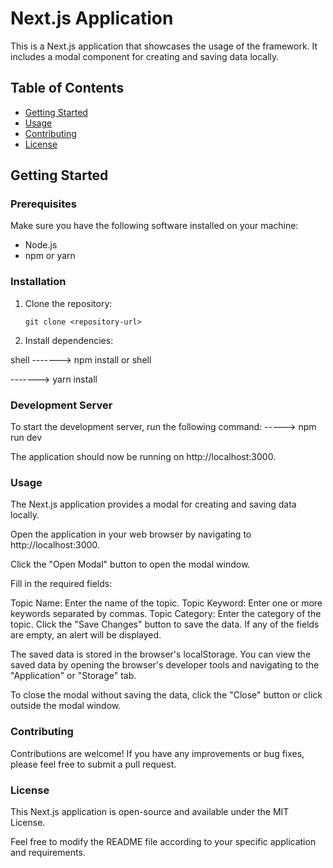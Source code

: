 # Next.js Application

This is a Next.js application that showcases the usage of the framework. It includes a modal component for creating and saving data locally.

## Table of Contents

- [Getting Started](#getting-started)
- [Usage](#usage)
- [Contributing](#contributing)
- [License](#license)

## Getting Started

### Prerequisites

Make sure you have the following software installed on your machine:

- Node.js 
- npm  or yarn 

### Installation

1. Clone the repository:

   ```shell
   git clone <repository-url>

2. Install dependencies:

shell
-------> npm install
or
shell

-------> yarn install

### Development Server

To start the development server, run the following command:
-----> npm run dev

The application should now be running on http://localhost:3000.

### Usage
The Next.js application provides a modal for creating and saving data locally.

Open the application in your web browser by navigating to http://localhost:3000.

Click the "Open Modal" button to open the modal window.

Fill in the required fields:

Topic Name: Enter the name of the topic.
Topic Keyword: Enter one or more keywords separated by commas.
Topic Category: Enter the category of the topic.
Click the "Save Changes" button to save the data. If any of the fields are empty, an alert will be displayed.

The saved data is stored in the browser's localStorage. You can view the saved data by opening the browser's developer tools and navigating to the "Application" or "Storage" tab.

To close the modal without saving the data, click the "Close" button or click outside the modal window.

### Contributing
Contributions are welcome! If you have any improvements or bug fixes, please feel free to submit a pull request.


### License
This Next.js application is open-source and available under the MIT License.


Feel free to modify the README file according to your specific application and requirements.

